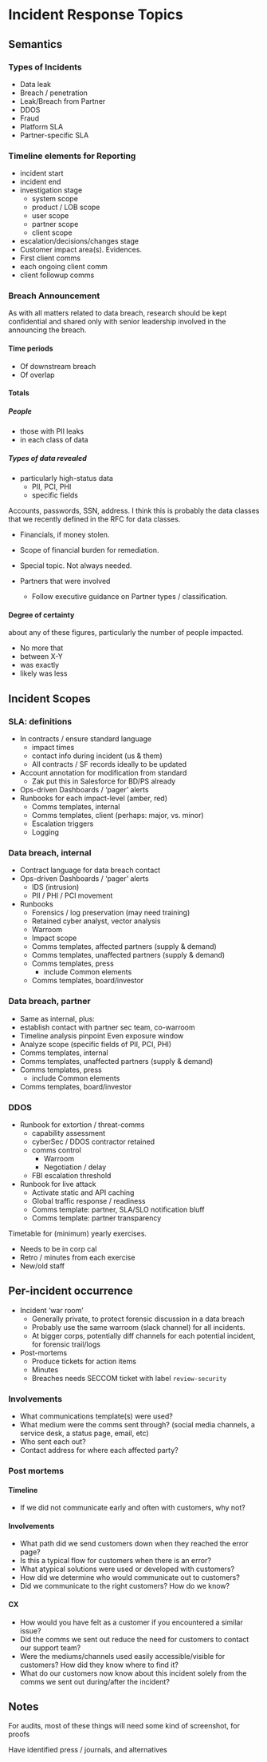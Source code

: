 # Incident Response Topics

## Semantics

### Types of Incidents
* Data leak
* Breach / penetration
* Leak/Breach from Partner
* DDOS
* Fraud
* Platform SLA
* Partner-specific SLA

### Timeline elements for Reporting
* incident start
* incident end
* investigation stage
  * system scope
  * product / LOB scope
  * user scope
  * partner scope
  * client scope
* escalation/decisions/changes stage 
* Customer impact area(s). Evidences.
* First client comms
* each ongoing client comm
* client followup comms

### Breach Announcement
As with all matters related to data breach, research should be kept confidential and shared only with senior leadership involved in the announcing the breach.

#### Time periods
* Of downstream breach
* Of overlap

#### Totals

##### People
* those with PII leaks
* in each class of data

##### Types of data revealed
* particularly high-status data
  * PII, PCI, PHI
  * specific fields

Accounts, passwords, SSN, address. I think this is probably the data classes that we recently defined in the RFC for data classes.

* Financials, if money stolen.
* Scope of financial burden for remediation.
* Special topic.  Not always needed.

* Partners that were involved
  * Follow executive guidance on Partner types / classification.

#### Degree of certainty 
about any of these figures, particularly the number of people impacted. 

* No more that
* between X-Y
* was exactly
* likely was less



## Incident Scopes
### SLA: definitions 
- In contracts / ensure standard language
    - impact times
    - contact info during incident (us & them)
    - All contracts / SF records ideally to be updated
- Account annotation for modification from standard
    - Zak put this in Salesforce for BD/PS already
- Ops-driven Dashboards / ‘pager’ alerts
- Runbooks for each impact-level (amber, red)
    - Comms templates, internal
    - Comms templates, client (perhaps: major, vs. minor)
    - Escalation triggers
    - Logging

### Data breach, internal
- Contract language for data breach contact
- Ops-driven Dashboards / ‘pager’ alerts
    - IDS (intrusion)
    - PII / PHI / PCI movement
- Runbooks 
    - Forensics / log preservation (may need training)
    - Retained cyber analyst, vector analysis
    - Warroom
    - Impact scope
    - Comms templates, affected partners (supply & demand)
    - Comms templates, unaffected partners (supply & demand)
    - Comms templates, press
        - include Common elements
    - Comms templates, board/investor

### Data breach, partner
- Same as internal, plus:
- establish contact with partner sec team, co-warroom
- Timeline analysis pinpoint Even exposure window
- Analyze scope (specific fields of PII, PCI, PHI)
- Comms templates, internal
- Comms templates, unaffected partners (supply & demand)
- Comms templates, press
    - include Common elements
- Comms templates, board/investor

### DDOS
- Runbook for extortion / threat-comms
    - capability assessment 
    - cyberSec / DDOS contractor retained
    - comms control
        - Warroom 
        - Negotiation / delay
    - FBI escalation threshold
- Runbook for live attack
    - Activate static and API caching
    - Global traffic response / readiness 
    - Comms template: partner, SLA/SLO notification bluff
    - Comms template: partner transparency

Timetable for (minimum) yearly exercises.
- Needs to be in corp cal
- Retro / minutes from each exercise
- New/old staff



## Per-incident occurrence
- Incident ‘war room’ 
    - Generally private, to protect forensic discussion in a data breach
    - Probably use the same warroom (slack channel) for all incidents.
    - At bigger corps, potentially diff channels for each potential incident, for forensic trail/logs
- Post-mortems
    - Produce tickets for action items
    - Minutes
    - Breaches needs SECCOM ticket with label `review-security`


### Involvements
* What communications template(s) were used?
* What medium were the comms sent through? (social media channels, a service desk, a status page, email, etc)
* Who sent each out?
* Contact address for where each affected party?

### Post mortems

#### Timeline
* If we did not communicate early and often with customers, why not?

#### Involvements
* What path did we send customers down when they reached the error page? 
* Is this a typical flow for customers when there is an error?
* What atypical solutions were used or developed with customers?
* How did we determine who would communicate out to customers?
* Did we communicate to the right customers? How do we know?

#### CX
* How would you have felt as a customer if you encountered a similar issue?
* Did the comms we sent out reduce the need for customers to contact our support team?
* Were the mediums/channels used easily accessible/visible for customers? How did they know where to find it?
* What do our customers now know about this incident solely from the comms we sent out during/after the incident?

 

## Notes

For audits, most of these things will need some kind of screenshot, for proofs

Have identified press / journals, and alternatives 

